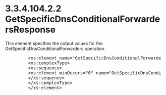 <html dir="LTR" xmlns:mshelp="http://msdn.microsoft.com/mshelp" xmlns:ddue="http://ddue.schemas.microsoft.com/authoring/2003/5" xmlns:xlink="http://www.w3.org/1999/xlink" xmlns:tool="http://www.microsoft.com/tooltip">
 <body>
 <div id="header">
 <h1 class="heading">3.3.4.104.2.2 GetSpecificDnsConditionalForwardersResponse</h1>
 </div>
 <div id="mainSection">
 <div id="mainBody">
 <div id="allHistory" class="saveHistory"></div>
 <div id="sectionSection0" class="section" name="collapseableSection">
 

<p>This element specifies the output values for the
GetSpecificDnsConditionalForwarders operation.</p>

<dl>
<dd>
<div><pre>    &lt;xs:element name=&quot;GetSpecificDnsConditionalForwardersResponse&quot;&gt;
    &lt;xs:complexType&gt;
    &lt;xs:sequence&gt;
    &lt;xs:element minOccurs=&quot;0&quot; name=&quot;GetSpecificDnsConditionalForwardersResult&quot; nillable=&quot;true&quot; type=&quot;ipam:ArrayOfDnsConditionalForwarder&quot; /&gt;
    &lt;/xs:sequence&gt;
    &lt;/xs:complexType&gt;
    &lt;/xs:element&gt;
</pre></div>
</dd></dl>


 </div>
 </div>
 </div>
 </body>
</html>
